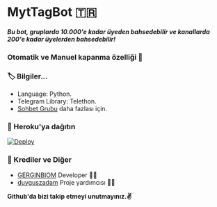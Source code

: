 # MytTagBot 🇹🇷
_**Bu bot, gruplarda 10.000'e kadar üyeden bahsedebilir ve kanallarda 200'e kadar üyelerden bahsedebilir!**_
### Otomatik ve Manuel kapanma özelliği 🤗

### 🏷 Bilgiler... 
- Language: Python.
- Telegram Library: Telethon.
- [Sohbet Grubu](https://t.me/sohbetimuhabbetsokagi) daha fazlası için. 

### 🚀 Heroku'ya dağıtın
[![Deploy](https://www.herokucdn.com/deploy/button.svg)](https://heroku.com/deploy?template=https://github.com/Gergin3545/gerginuser35)

### 🎯 Krediler ve Diğer
- [GERGINBIOM](https://github.com/Gergin3545/gerginuser35) Developer 👨‍💻
- [duyguszadam](https://t.me/GERGINBIOM) Proje yardımcısı 👨‍💻

**Github'da bizi takip etmeyi unutmayınız.✌️**
